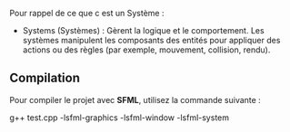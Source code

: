 Pour rappel de ce que c est un Système :

- Systems (Systèmes) : Gèrent la logique et le comportement. Les systèmes manipulent les composants des entités pour appliquer des actions ou des règles (par exemple, mouvement, collision, rendu).

## Compilation
Pour compiler le projet avec **SFML**, utilisez la commande suivante :

g++ test.cpp -lsfml-graphics -lsfml-window -lsfml-system